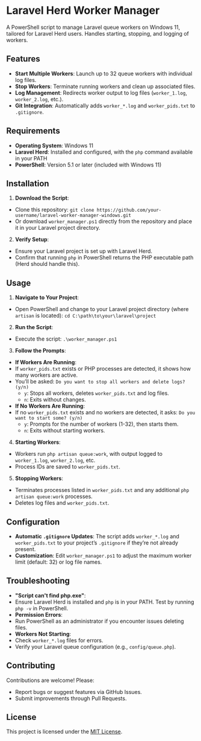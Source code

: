 # Laravel Herd Worker Manager

A PowerShell script to manage Laravel queue workers on Windows 11, tailored for Laravel Herd users. Handles starting, stopping, and logging of workers.

## Features
  - **Start Multiple Workers**: Launch up to 32 queue workers with individual log files.
  - **Stop Workers**: Terminate running workers and clean up associated files.
  - **Log Management**: Redirects worker output to log files (`worker_1.log`, `worker_2.log`, etc.).
  - **Git Integration**: Automatically adds `worker_*.log` and `worker_pids.txt` to `.gitignore`.

## Requirements
  - **Operating System**: Windows 11
  - **Laravel Herd**: Installed and configured, with the `php` command available in your PATH
  - **PowerShell**: Version 5.1 or later (included with Windows 11)

## Installation

1. **Download the Script**:
  - Clone this repository: `git clone https://github.com/your-username/laravel-worker-manager-windows.git`
  - Or download `worker_manager.ps1` directly from the repository and place it in your Laravel project directory.

2. **Verify Setup**:
  - Ensure your Laravel project is set up with Laravel Herd.
  - Confirm that running `php` in PowerShell returns the PHP executable path (Herd should handle this).

## Usage

1. **Navigate to Your Project**:
  - Open PowerShell and change to your Laravel project directory (where `artisan` is located): `cd C:\path\to\your\laravel\project`

2. **Run the Script**:
  - Execute the script: `.\worker_manager.ps1`

3. **Follow the Prompts**:
  - **If Workers Are Running**:
  - If `worker_pids.txt` exists or PHP processes are detected, it shows how many workers are active.
  - You’ll be asked: `Do you want to stop all workers and delete logs? (y/n)`
    - `y`: Stops all workers, deletes `worker_pids.txt` and log files.
    - `n`: Exits without changes.
  - **If No Workers Are Running**:
  - If no `worker_pids.txt` exists and no workers are detected, it asks: `Do you want to start some? (y/n)`
    - `y`: Prompts for the number of workers (1-32), then starts them.
    - `n`: Exits without starting workers.

4. **Starting Workers**:
  - Workers run `php artisan queue:work`, with output logged to `worker_1.log`, `worker_2.log`, etc.
  - Process IDs are saved to `worker_pids.txt`.

5. **Stopping Workers**:
  - Terminates processes listed in `worker_pids.txt` and any additional `php artisan queue:work` processes.
  - Deletes log files and `worker_pids.txt`.

## Configuration
  - **Automatic `.gitignore` Updates**: The script adds `worker_*.log` and `worker_pids.txt` to your project’s `.gitignore` if they’re not already present.
  - **Customization**: Edit `worker_manager.ps1` to adjust the maximum worker limit (default: 32) or log file names.

## Troubleshooting
  - **"Script can't find php.exe"**:
  - Ensure Laravel Herd is installed and `php` is in your PATH. Test by running `php -v` in PowerShell.
  - **Permission Errors**:
  - Run PowerShell as an administrator if you encounter issues deleting files.
  - **Workers Not Starting**:
  - Check `worker_*.log` files for errors.
  - Verify your Laravel queue configuration (e.g., `config/queue.php`).

## Contributing
Contributions are welcome! Please:
  - Report bugs or suggest features via GitHub Issues.
  - Submit improvements through Pull Requests.

## License
This project is licensed under the [MIT License](LICENSE).

